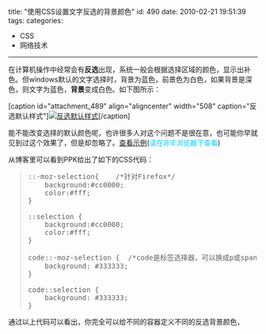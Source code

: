 title: "使用CSS设置文字反选的背景颜色"
id: 490
date: 2010-02-21 19:51:39
tags: 
categories: 
- CSS
- 网络技术
---

在计算机操作中经常会有**反选**出现，系统一般会根据选择区域的颜色，显示出补色。但windows默认的文字选择时，背景为蓝色，前景色为白色，如果背景是深色，则文字为蓝色，**背景**变成白色。如下图所示：

[caption id="attachment_489" align="aligncenter" width="508" caption="反选默认样式"][![反选默认样式](http://js8.in/wp-content/uploads/2010/02/b201022115279.gif "反选默认样式")](http://js8.in/wp-content/uploads/2010/02/b201022115279.gif)[/caption]

能不能改变选择的默认颜色呢，也许很多人对这个问题不是很在意，也可能你早就见到过这个效果了，但是却忽略了。[查看示例](http://www.quirksmode.org/css/selection.html)(<span style="color: #00ccff;">请在非IE浏览器下查看</span>)

从博客里可以看到PPK给出了如下的CSS代码：
> <pre lang="css">::-moz-selection{    /*针对Firefox*/
>     background:#cc0000;
>     color:#fff;
> }
> 
> ::selection {
>     background:#cc0000;
>     color:#fff;
> }
> 
> code::-moz-selection {  /*code是标签选择器，可以换成p或span等*/
>     background: #333333;
> }
> 
> code::selection {
>     background: #333333;
> }</pre>
通过以上代码可以看出，你完全可以给不同的容器定义不同的反选背景颜色，
